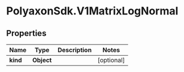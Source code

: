 # PolyaxonSdk.V1MatrixLogNormal

## Properties
Name | Type | Description | Notes
------------ | ------------- | ------------- | -------------
**kind** | **Object** |  | [optional] 


